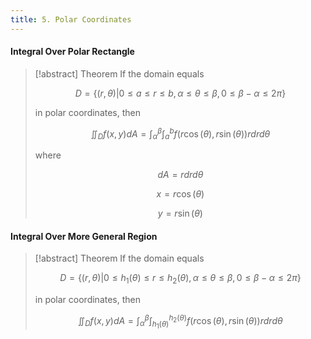 ```yaml
---
title: 5. Polar Coordinates
---
```


#### Integral Over Polar Rectangle
>[!abstract] Theorem
>If the domain equals
>
>$$D=\{ (r,\theta) | 0\leq a\leq r\leq b,\alpha\leq \theta\leq \beta,0\leq \beta-\alpha\leq 2\pi \}$$
>
>in polar coordinates, then
>
>$$\iint_{D}f(x,y)dA=\int_{\alpha}^\beta \int_{a}^b f(r \cos(\theta),r\sin(\theta))rdrd\theta$$
>
>where
>
>$$dA=rdrd\theta$$
>
>$$x=r\cos(\theta)$$
>
>$$y=r\sin(\theta)$$

#### Integral Over More General Region
>[!abstract] Theorem
>If the domain equals
>
>$$D=\{ (r,\theta) | 0\leq h_{1}(\theta)\leq r\leq h_{2}(\theta),\alpha\leq \theta\leq \beta,0\leq \beta-\alpha\leq 2\pi \}$$
>
>in polar coordinates, then
>
>$$\iint_{D}f(x,y)dA=\int_{\alpha}^\beta \int_{h_{1}(\theta)}^{h_{2}(\theta)} f(r \cos(\theta),r\sin(\theta))rdrd\theta$$

